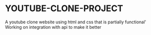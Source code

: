 # YOUTUBE-CLONE-PROJECT
A youtube clone website using html and css that is partially functional' Working on integration with api to make it better
